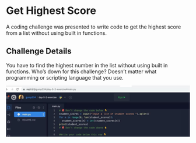 # Get Highest Score

A coding challenge was presented to write code to get the highest score from a list without using built in functions.

## Challenge Details

You have to find the highest number in the list without using built in functions. Who’s down for this challenge? Doesn’t matter what programming or scripting language that you use.

![Python example of challenge](challenge.jpg)